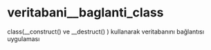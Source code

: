 # veritabani__baglanti_class
class(__construct() ve __destruct() ) kullanarak veritabanını bağlantısı uygulaması
